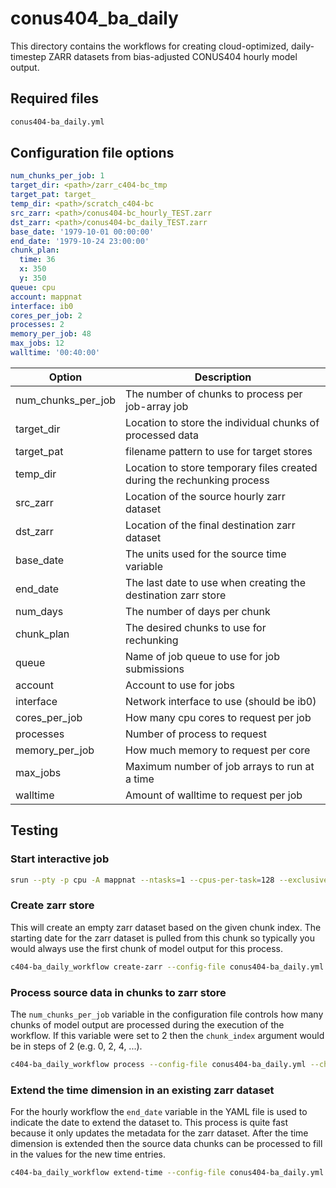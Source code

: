 # conus404_ba_daily

This directory contains the workflows for creating cloud-optimized, daily-timestep ZARR datasets from 
bias-adjusted CONUS404 hourly model output.

## Required files
```txt
conus404-ba_daily.yml
```
## Configuration file options
```yml
num_chunks_per_job: 1
target_dir: <path>/zarr_c404-bc_tmp
target_pat: target_
temp_dir: <path>/scratch_c404-bc
src_zarr: <path>/conus404-bc_hourly_TEST.zarr
dst_zarr: <path>/conus404-bc_daily_TEST.zarr
base_date: '1979-10-01 00:00:00'
end_date: '1979-10-24 23:00:00'
chunk_plan:
  time: 36
  x: 350
  y: 350
queue: cpu
account: mappnat
interface: ib0
cores_per_job: 2
processes: 2
memory_per_job: 48
max_jobs: 12
walltime: '00:40:00'
```
| Option             | Description                                                             |
|--------------------|-------------------------------------------------------------------------| 
| num_chunks_per_job | The number of chunks to process per job-array job                       |
| target_dir         | Location to store the individual chunks of processed data               |
| target_pat         | filename pattern to use for target stores                               |
| temp_dir           | Location to store temporary files created during the rechunking process |
| src_zarr           | Location of the source hourly zarr dataset                              |
| dst_zarr           | Location of the final destination zarr dataset                          |
| base_date          | The units used for the source time variable                             |
| end_date           | The last date to use when creating the destination zarr store           |
| num_days           | The number of days per chunk                                            |
| chunk_plan         | The desired chunks to use for rechunking                                |
| queue              | Name of job queue to use for job submissions                            |
| account            | Account to use for jobs                                                 |
| interface          | Network interface to use (should be ib0)                                |
| cores_per_job      | How many cpu cores to request per job                                   |
| processes          | Number of process to request                                            |
| memory_per_job     | How much memory to request per core                                     |
| max_jobs           | Maximum number of job arrays to run at a time                           |
| walltime           | Amount of walltime to request per job                                   |

## Testing
### Start interactive job
```bash
srun --pty -p cpu -A mappnat --ntasks=1 --cpus-per-task=128 --exclusive -t 08:00:00 -u bash -i
```

### Create zarr store
This will create an empty zarr dataset based on the given chunk index. The starting date for the zarr dataset is pulled from this chunk so typically you would always use the first chunk of model output for this process.
```bash
c404-ba_daily_workflow create-zarr --config-file conus404-ba_daily.yml --chunk-index=0
```
### Process source data in chunks to zarr store
The `num_chunks_per_job` variable in the configuration file controls how many chunks of model output are processed during the execution of the workflow. If this variable were set to 2 then the `chunk_index` argument would be in steps of 2 (e.g. 0, 2, 4, ...).
```bash
c404-ba_daily_workflow process --config-file conus404-ba_daily.yml --chunk-index=0
```
### Extend the time dimension in an existing zarr dataset
For the hourly workflow the `end_date` variable in the YAML file is used to indicate the date to extend the dataset to. This process is quite fast because it only updates the metadata for the zarr dataset. After the time dimension is extended then the source data chunks can be processed to fill in the values for the new time entries.
```bash
c404-ba_daily_workflow extend-time --config-file conus404-ba_daily.yml
```
